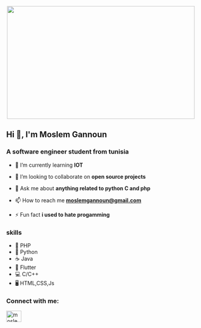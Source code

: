 
<p align="center">
  <img width="500" height="300" src="https://user-images.githubusercontent.com/59932913/169649891-30f2145e-d60e-40fb-beb7-b5fdcb00bd98.gif">
</p>


## Hi 👋, I'm Moslem Gannoun
### A software engineer student from tunisia

- 🌱 I’m currently learning **IOT**

- 👯 I’m looking to collaborate on **open source projects**

- 💬 Ask me about **anything related to python C and php**

- 📫 How to reach me **moslemgannoun@gmail.com**

- ⚡ Fun fact **i used to hate progamming**


### skills
- 🐘 PHP
- 🐍 Python
- ☕ Java
- 📱 Flutter
- 💻 C/C++
- 🖥️ HTML,CSS,Js

<h3 align="left">Connect with me:</h3>
<p align="left">
<a href="https://www.facebook.com/moslem.gannoun/" target="blank"><img align="center" src="https://raw.githubusercontent.com/rahuldkjain/github-profile-readme-generator/master/src/images/icons/Social/facebook.svg" alt="moslem gannoun" height="30" width="40" /></a>
</p>
